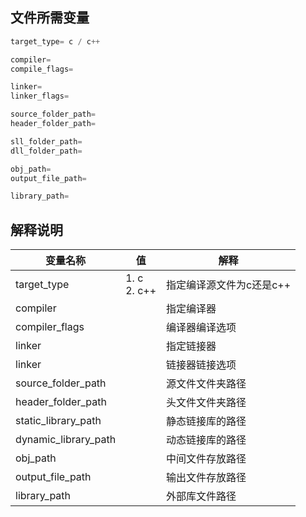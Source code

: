 ## 文件所需变量
```c
target_type= c / c++

compiler=
compile_flags= 

linker= 
linker_flags=

source_folder_path=
header_folder_path=

sll_folder_path=
dll_folder_path=

obj_path=
output_file_path=

library_path=
```

## 解释说明
|变量名称|值|解释|
|-|-|-|
|target_type|1. c<br>2. c++|指定编译源文件为c还是c++|
|compiler||指定编译器|
|compiler_flags||编译器编译选项|
|linker||指定链接器|
|linker||链接器链接选项|
|source_folder_path||源文件文件夹路径|
|header_folder_path||头文件文件夹路径|
|static_library_path||静态链接库的路径|
|dynamic_library_path||动态链接库的路径|
|obj_path||中间文件存放路径|
|output_file_path||输出文件存放路径|
|library_path||外部库文件路径|
